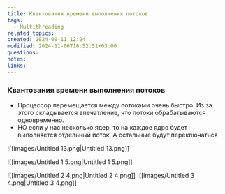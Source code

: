 ```yaml
---
title: Квантования времени выполнения потоков
tags:
  - Multithreading
related_topics: 
created: 2024-09-11 12:24
modified: 2024-11-06T16:52:51+03:00
questions: 
notes: 
links: 
---
```


### Квантования времени выполнения потоков

- Процессор перемещается между потоками очень быстро. Из за этого складывается впечатление, что потоки обрабатываются одновременно.
- НО если у нас несколько ядер, то на каждое ядро будет выполняется отдельный поток. А остальные будут переключаться

![[images/Untitled 13.png|Untitled 13.png]]

![[images/Untitled 1 5.png|Untitled 1 5.png]]

![[images/Untitled 2 4.png|Untitled 2 4.png]]
![[images/Untitled 3 4.png|Untitled 3 4.png]]